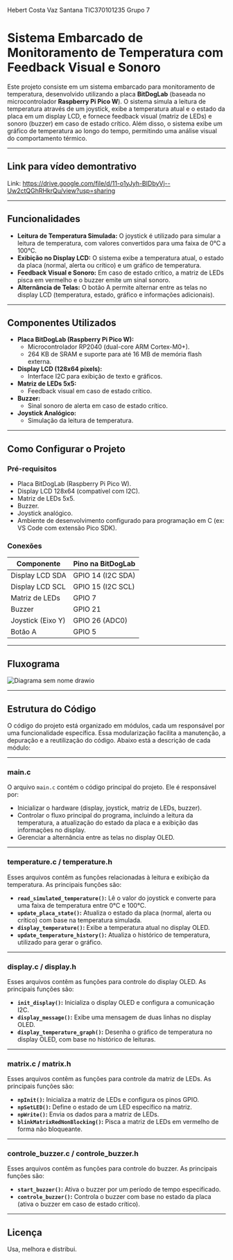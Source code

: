 Hebert Costa Vaz Santana
TIC370101235
Grupo 7

# Sistema Embarcado de Monitoramento de Temperatura com Feedback Visual e Sonoro

Este projeto consiste em um sistema embarcado para monitoramento de temperatura, desenvolvido utilizando a placa **BitDogLab** (baseada no microcontrolador **Raspberry Pi Pico W**). O sistema simula a leitura de temperatura através de um joystick, exibe a temperatura atual e o estado da placa em um display LCD, e fornece feedback visual (matriz de LEDs) e sonoro (buzzer) em caso de estado crítico. Além disso, o sistema exibe um gráfico de temperatura ao longo do tempo, permitindo uma análise visual do comportamento térmico.

---

## Link para vídeo demontrativo
Link: https://drive.google.com/file/d/11-o1yJyh-BIDbyVj--Uw2ctQGhRHkrQu/view?usp=sharing

---

## Funcionalidades

- **Leitura de Temperatura Simulada:** O joystick é utilizado para simular a leitura de temperatura, com valores convertidos para uma faixa de 0°C a 100°C.
- **Exibição no Display LCD:** O sistema exibe a temperatura atual, o estado da placa (normal, alerta ou crítico) e um gráfico de temperatura.
- **Feedback Visual e Sonoro:** Em caso de estado crítico, a matriz de LEDs pisca em vermelho e o buzzer emite um sinal sonoro.
- **Alternância de Telas:** O botão A permite alternar entre as telas no display LCD (temperatura, estado, gráfico e informações adicionais).

---

## Componentes Utilizados

- **Placa BitDogLab (Raspberry Pi Pico W):**
  - Microcontrolador RP2040 (dual-core ARM Cortex-M0+).
  - 264 KB de SRAM e suporte para até 16 MB de memória flash externa.
- **Display LCD (128x64 pixels):**
  - Interface I2C para exibição de texto e gráficos.
- **Matriz de LEDs 5x5:**
  - Feedback visual em caso de estado crítico.
- **Buzzer:**
  - Sinal sonoro de alerta em caso de estado crítico.
- **Joystick Analógico:**
  - Simulação da leitura de temperatura.

---

## Como Configurar o Projeto

### Pré-requisitos

- Placa BitDogLab (Raspberry Pi Pico W).
- Display LCD 128x64 (compatível com I2C).
- Matriz de LEDs 5x5.
- Buzzer.
- Joystick analógico.
- Ambiente de desenvolvimento configurado para programação em C (ex: VS Code com extensão Pico SDK).

### Conexões

| Componente       | Pino na BitDogLab |
|------------------|-------------------|
| Display LCD SDA | GPIO 14 (I2C SDA) |
| Display LCD SCL | GPIO 15 (I2C SCL) |
| Matriz de LEDs   | GPIO 7            |
| Buzzer           | GPIO 21           |
| Joystick (Eixo Y)| GPIO 26 (ADC0)    |
| Botão A          | GPIO 5            |

---

## Fluxograma

![Diagrama sem nome drawio](https://github.com/user-attachments/assets/930c83ff-829d-4298-b3b2-fb87eafb9b4c)
          
---

## Estrutura do Código

O código do projeto está organizado em módulos, cada um responsável por uma funcionalidade específica. Essa modularização facilita a manutenção, a depuração e a reutilização do código. Abaixo está a descrição de cada módulo:

---

### **main.c**
O arquivo `main.c` contém o código principal do projeto. Ele é responsável por:
- Inicializar o hardware (display, joystick, matriz de LEDs, buzzer).
- Controlar o fluxo principal do programa, incluindo a leitura da temperatura, a atualização do estado da placa e a exibição das informações no display.
- Gerenciar a alternância entre as telas no display OLED.

---

### **temperature.c / temperature.h**
Esses arquivos contêm as funções relacionadas à leitura e exibição da temperatura. As principais funções são:
- **`read_simulated_temperature()`:** Lê o valor do joystick e converte para uma faixa de temperatura entre 0°C e 100°C.
- **`update_placa_state()`:** Atualiza o estado da placa (normal, alerta ou crítico) com base na temperatura simulada.
- **`display_temperature()`:** Exibe a temperatura atual no display OLED.
- **`update_temperature_history()`:** Atualiza o histórico de temperatura, utilizado para gerar o gráfico.

---

### **display.c / display.h**
Esses arquivos contêm as funções para controle do display OLED. As principais funções são:
- **`init_display()`:** Inicializa o display OLED e configura a comunicação I2C.
- **`display_message()`:** Exibe uma mensagem de duas linhas no display OLED.
- **`display_temperature_graph()`:** Desenha o gráfico de temperatura no display OLED, com base no histórico de leituras.

---

### **matrix.c / matrix.h**
Esses arquivos contêm as funções para controle da matriz de LEDs. As principais funções são:
- **`npInit()`:** Inicializa a matriz de LEDs e configura os pinos GPIO.
- **`npSetLED()`:** Define o estado de um LED específico na matriz.
- **`npWrite()`:** Envia os dados para a matriz de LEDs.
- **`blinkMatrixRedNonBlocking()`:** Pisca a matriz de LEDs em vermelho de forma não bloqueante.

---

### **controle_buzzer.c / controle_buzzer.h**
Esses arquivos contêm as funções para controle do buzzer. As principais funções são:
- **`start_buzzer()`:** Ativa o buzzer por um período de tempo especificado.
- **`controle_buzzer()`:** Controla o buzzer com base no estado da placa (ativa o buzzer em caso de estado crítico).

---

## Licença
Usa, melhora e distribui.
